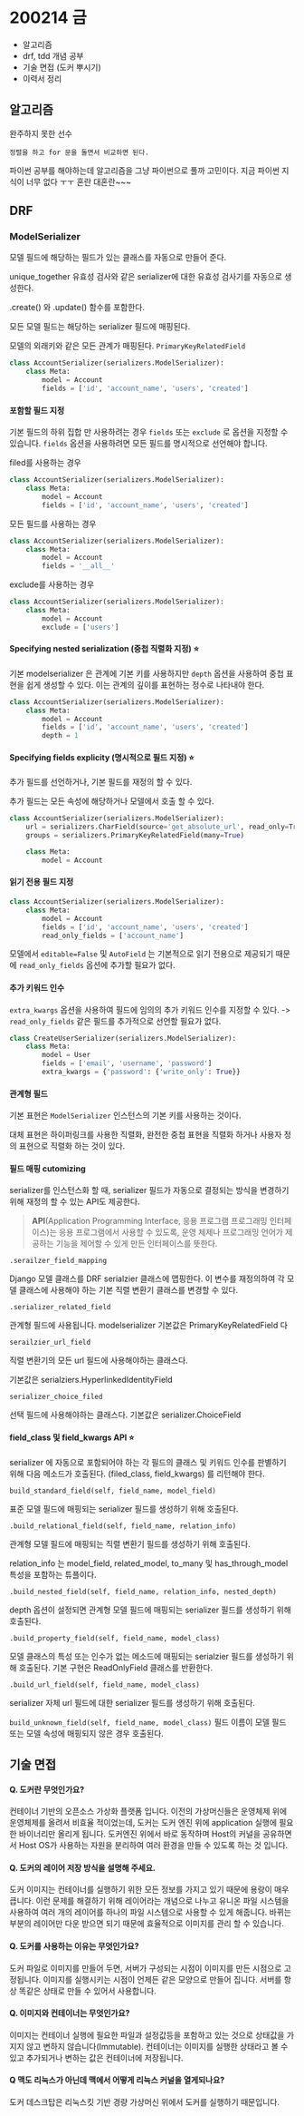 # 200214 금

- 알고리즘
- drf, tdd 개념 공부
- 기술 면접 (도커 뿌시기)
- 이력서 정리



## 알고리즘

완주하지 못한 선수

```
정렬을 하고 for 문을 돌면서 비교하면 된다.
```



파이썬 공부를 해야하는데 알고리즘을 그냥 파이썬으로 풀까 고민이다. 지금 파이썬 지식이 너무 없다 ㅜㅜ 혼란 대혼란~~~



## DRF

### ModelSerializer

모델 필드에 해당하는 필드가 있는 클래스를 자동으로 만들어 준다.

unique_together 유효성 검사와 같은 serializer에 대한 유효성 검사기를 자동으로 생성한다.

.create() 와 .update() 함수를 포함한다.

모든 모델 필드는 해당하는 serializer 필드에 매핑된다.

모델의 외래키와 같은 모든 관계가 매핑된다. `PrimaryKeyRelatedField`

```python
class AccountSerializer(serializers.ModelSerializer):
    class Meta:
        model = Account
        fields = ['id', 'account_name', 'users', 'created']
```



#### 포함할 필드 지정

기본 필드의 하위 집합 만 사용하려는 경우 `fields` 또는 `exclude` 로 옵션을 지정할 수 있습니다.  `fields` 옵션을 사용하려면 모든 필드를 명시적으로 선언해야 합니다.

filed를 사용하는 경우

```python
class AccountSerializer(serializers.ModelSerializer):
    class Meta:
        model = Account
        fields = ['id', 'account_name', 'users', 'created']
```



모든 필드를 사용하는 경우

```python
class AccountSerializer(serializers.ModelSerializer):
    class Meta:
        model = Account
        fields = '__all__'
```



exclude를 사용하는 경우

```python
class AccountSerializer(serializers.ModelSerializer):
    class Meta:
        model = Account
        exclude = ['users']
```



#### Specifying nested serialization (중첩 직렬화 지정) ⭐️

기본 modelserializer 은 관계에 기본 키를 사용하지만 `depth` 옵션을 사용하여 중첩 표현을 쉽게 생성할 수 있다. 이는 관계의 깊이를 표현하는 정수로 나타내야 한다.

```python
class AccountSerializer(serializers.ModelSerializer):
    class Meta:
        model = Account
        fields = ['id', 'account_name', 'users', 'created']
        depth = 1
```



#### Specifying fields explicity (명시적으로 필드 지정) ⭐️

추가 필드를 선언하거나, 기본 필드를 재정의 할 수 있다.

추가 필드는 모든 속성에 해당하거나 모델에서 호출 할 수 있다.

```python
class AccountSerializer(serializers.ModelSerializer):
    url = serializers.CharField(source='get_absolute_url', read_only=True)
    groups = serializers.PrimaryKeyRelatedField(many=True)

    class Meta:
        model = Account
```



#### 읽기 전용 필드 지정

```python
class AccountSerializer(serializers.ModelSerializer):
    class Meta:
        model = Account
        fields = ['id', 'account_name', 'users', 'created']
        read_only_fields = ['account_name']
```

모델에서 `editable=False` 및 `AutoField` 는 기본적으로 읽기 전용으로 제공되기 때문에 `read_only_fields` 옵션에 추가할 필요가 없다.



#### 추가 키워드 인수

`extra_kwargs` 옵션을 사용하여 필드에 임의의 추가 키워드 인수를 지정할 수 있다. -> `read_only_fields` 같은 필드를 추가적으로 선언할 필요가 없다.

```python
class CreateUserSerializer(serializers.ModelSerializer):
    class Meta:
        model = User
        fields = ['email', 'username', 'password']
        extra_kwargs = {'password': {'write_only': True}}
```



#### 관계형 필드

기본 표현은 `ModelSerializer` 인스턴스의 기본 키를 사용하는 것이다.

대체 표현은 하이퍼링크를 사용한 직렬화, 완전한 중첩 표현을 직렬화 하거나 사용자 정의 표현으로 직렬화 하는 것이 있다.



#### 필드 매핑 cutomizing

serializer를 인스턴스화 할 때, serializer 필드가 자동으로 결정되는 방식을 변경하기 위해 재정의 할 수 있는 API도 제공한다.

> **API**(Application Programming Interface, 응용 프로그램 프로그래밍 인터페이스)는 응용 프로그램에서 사용할 수 있도록, 운영 체제나 프로그래밍 언어가 제공하는 기능을 제어할 수 있게 만든 인터페이스를 뜻한다.

`.serailzer_field_mapping`

Django 모델 클래스를 DRF serialzier 클래스에 맵핑한다. 이 변수를 재정의하여 각 모델 클래스에 사용해야 하는 기본 직렬 변환기 클래스를 변경할 수 있다.

`.serializer_related_field`

관계형 필드에 사용됩니다. modelserializer 기본값은 PrimaryKeyRelatedField 다

`serailzier_url_field`

직렬 변환기의 모든 url 필드에 사용해야하는 클래스다.

기본값은 serialziers.HyperlinkedIdentityField

`serializer_choice_filed`

선택 필드에 사용해야하는 클래스다. 기본값은 serializer.ChoiceField



#### field_class 및 field_kwargs API ⭐️

serializer 에 자동으로 포함되어야 하는 각 필드의 클래스 및 키워드 인수를 판별하기 위해 다음 메소드가 호출된다. (filed_class, field_kwargs) 를 리턴해야 한다.



`build_standard_field(self, field_name, model_field)`

표준 모델 필드에 매핑되는 serializer 필드를 생성하기 위해 호출된다.



`.build_relational_field(self, field_name, relation_info)`

관계형 모델 필드에 매핑되는 직렬 변환기 필드를 생성하기 위해 호출된다.

relation_info 는 model_field, related_model, to_many 및 has_through_model 특성을 포함하는 튜플이다.



`.build_nested_field(self, field_name, relation_info, nested_depth)`

depth 옵션이 설정되면 관계형 모델 필드에 매핑되는 serializer 필드를 생성하기 위해 호출된다.



`.build_property_field(self, field_name, model_class)`

모델 클래스의 특성 또는 인수가 없는 메소드에 매핑되는 serialzier 필드를 생성하기 위해 호출된다. 기본 구현은 ReadOnlyField 클래스를 반환한다.



`.build_url_field(self, field_name, model_class)`

serializer 자체 url 필드에 대한 serializer 필드를 생성하기 위해 호출된다.



`build_unknown_field(self, field_name, model_class)` 필드 이름이 모델 필드 또는 모델 속성에 매핑되지 않은 경우 호출된다.



## 기술 면접

#### Q. 도커란 무엇인가요?

컨테이너 기반의 오픈소스 가상화 플랫폼 입니다. 이전의 가상머신들은 운영체제 위에 운영체제를 올려서 비효율 적이었는데,  도커는 도커 엔진 위에 application 실행에 필요한 바이너리만 올리게 됩니다. 도커엔진 위에서 바로 동작하며 Host의 커널을 공유하면서 Host OS가 사용하는 자원을 분리하여 여러 환경을 만들 수 있도록 하는 것 입니다.



#### Q. 도커의 레이어 저장 방식을 설명해 주세요.

도커 이미지는 컨테이너를 실행하기 위한 모든 정보를 가지고 있기 때문에 용랑이 매우 큽니다. 이런 문제를 해결하기 위해 레이어라는 개념으로 나누고 유니온 파일 시스템을 사용하여 여러 개의 레이어를 하나의 파일 시스템으로 사용할 수 있게 해줍니다. 바뀌는 부분의 레이어만 다운 받으면 되기 때문에 효율적으로 이미지를 관리 할 수 있습니다.



#### Q. 도커를 사용하는 이유는 무엇인가요?

도커 파일로 이미지를 만들어 두면, 서버가 구성되는 시점이 이미지를 만든 시점으로 고정됩니다. 이미지를 실행시키는 시점이 언제든 같은 모양으로 만들어 집니다. 서버를 항상 똑같은 상태로 만들 수 있어서 사용합니다.



#### Q. 이미지와 컨테이너는 무엇인가요?

이미지는 컨테이너 실행에 필요한 파일과 설정값등을 포함하고 있는 것으로 상태값을 가지지 않고 변하지 않습니다(Immutable). 컨테이너는 이미지를 실행한 상태라고 볼 수 있고 추가되거나 변하는 값은 컨테이너에 저장됩니다.



#### Q 맥도 리눅스가 아닌데 맥에서 어떻게 리눅스 커널을 열게되나요?

도커 데스크탑은 리눅스킷 기반 경량 가상머신 위에서 도커를 실행하기 때문입니다.